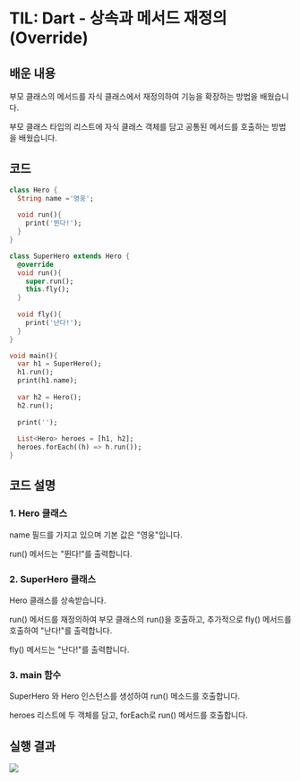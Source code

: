 # TIL: Dart - 상속과 메서드 재정의 (Override)
## 배운 내용
부모 클래스의 메서드를 자식 클래스에서 재정의하여 기능을 확장하는 방법을 배웠습니다.

부모 클래스 타입의 리스트에 자식 클래스 객체를 담고 공통된 메서드를 호출하는 방법을 배웠습니다.
## 코드
```dart
class Hero {
  String name ='영웅';
 
  void run(){
    print('뛴다!');
  }
}

class SuperHero extends Hero {
  @override
  void run(){
    super.run();
    this.fly();
  }
 
  void fly(){
    print('난다!');
  }
}

void main(){
  var h1 = SuperHero();
  h1.run();
  print(h1.name);
 
  var h2 = Hero();
  h2.run();
 
  print('');
 
  List<Hero> heroes = [h1, h2];
  heroes.forEach((h) => h.run());
}
```
## 코드 설명
### 1. Hero 클래스

name 필드를 가지고 있으며 기본 값은 "영웅"입니다.

run() 메서드는 "뛴다!"를 출력합니다.

### 2. SuperHero 클래스

Hero 클래스를 상속받습니다.

run() 메서드를 재정의하여 부모 클래스의 run()을 호출하고, 추가적으로 fly() 메서드를 호출하여 "난다!"를 출력합니다.

fly() 메서드는 "난다!"를 출력합니다.

### 3. main 함수

SuperHero 와 Hero 인스턴스를 생성하여 run() 메소드를 호출합니다.

heroes 리스트에 두 객체를 담고, forEach로 run() 메서드를 호출합니다.

## 실행 결과
![](https://github.com/YOUHEETAE/mygit/blob/main/%ED%99%94%EB%A9%B4%20%EC%BA%A1%EC%B2%98%202025-03-30%20221852.jpg)
